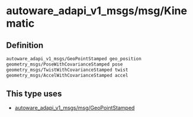 <!-- This file is generated by a tool. Do not edit directly. -->

# autoware_adapi_v1_msgs/msg/Kinematic

## Definition

```txt
autoware_adapi_v1_msgs/GeoPointStamped geo_position
geometry_msgs/PoseWithCovarianceStamped pose
geometry_msgs/TwistWithCovarianceStamped twist
geometry_msgs/AccelWithCovarianceStamped accel
```

## This type uses

- [autoware_adapi_v1_msgs/msg/GeoPointStamped](../../autoware_adapi_v1_msgs/msg/geo_point_stamped.md)
